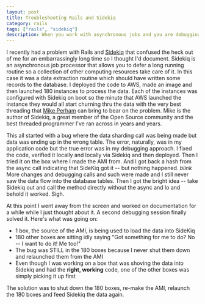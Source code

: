 ```yaml
---
layout: post
title: Troubleshooting Rails and Sidekiq
category: rails
tags: ["rails", "sidekiq"]
description: When you work with asynchronous jobs and you are debugging failures, be careful -- debugging can be tricky. 
---
```

I recently had a problem with Rails and [Sidekiq](http://sidekiq.org/) that confused the heck out of me for an embarrassingly long time so I thought I'd document.  Sidekiq is an asynchronous job processor that allows you to defer a long running routine so a collection of other computing resources take care of it.  In this case it was a data extraction routine which should have written some records to the database.  I deployed the code to AWS, made an image and then launched 180 instances to process the data.  Each of the instances was configured with Sidekiq on boot so the minute that AWS launched the instance they would all start churning thru the data with the very best threading that [Mike Perham](http://www.mikeperham.com/) can bring to bear on the problem.  Mike is the author of Sidekiq, a great member of the Open Source community and the best threaded programmer I've ran across in years and years.

This all started with a bug where the data sharding call was being made but data was ending up in the wrong table.  The error, naturally, was in my application code but the true error was in my debugging approach.  I fixed the code, verified it locally and locally via Sidekiq and then deployed.  Then I tried it on the box where I made the AMI from.  And I got back a hash from the async call indicating that SideKiq got it -- but nothing happened.  *blink*  More changes and debugging calls and such were made and I still never saw the data flow into the database tables.  Then I got the bright idea -- take Sidekiq out and call the method directly without the async and lo and behold it worked.  Sigh.

At this point I went away from the screen and worked on documentation for a while while I just thought about it.  A second debugging session finally solved it.  Here's what was going on:

* 1 box, the source of the AMI, is being used to load the data into SideKiq
* 180 other boxes are sitting idly saying "Got something for me to do?  No -- I want to do it!  Me too!"
* The bug was STILL in the 180 boxes because I never shut them down and relaunched them from the AMI
* Even though I was working on a box that was shoving the data into Sidekiq and had the **right, working** code, one of the other boxes was simply picking it up first

The solution was to shut down the 180 boxes, re-make the AMI, relaunch the 180 boxes and feed Sidekiq the data again.
